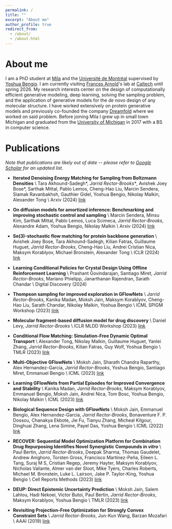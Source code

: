 ```yaml
---
permalink: /
title: ""
excerpt: "About me"
author_profile: true
redirect_from: 
  - /about/
  - /about.html
---
```


About me
======

I am a PhD student at [Mila](https://mila.quebec) and the [Université de Montréal](https://www.umontreal.ca/) supervised by [Yoshua Bengio](https://yoshuabengio.org).
I am currently visiting [Frances Arnold](http://fhalab.caltech.edu/)'s lab at [Caltech](https://www.caltech.edu/) until spring 2026. My research interests center on
the design of computationally efficient generative modeling, deep learning, solving the sampling problem, and the application of generative
models for the *de novo* design of any molecular structure. I have worked extensively on protein generative models and previously co-founded
the company [Dreamfold](https://www.dreamfold.ai/) where we worked on said problem. Before joining Mila I grew up in small town Michigan and
graduated from the [University of Michigan](https://umich.edu/) in 2017 with a BS in computer science.

# Publications
*Note that publications are likely out of date -- please refer to [Google Scholar](https://scholar.google.com/citations?user=fpG7HHQAAAAJ) for an updated list.*
- **Iterated Denoising Energy Matching for Sampling from Boltzmann Densities** \\
Tara Akhound-Sadegh\*, *Jarrid Rector-Brooks\**, Avishek Joey Bose\*, Sarthak Mittal, Pablo Lemos, Cheng-Hao Liu, Marcin Sendera, Siamak Ravanbakhsh, Gauthier Gidel, Yoshua Bengio, Nikolay Malkin, Alexander Tong \\
Arxiv (2024) [link](https://arxiv.org/abs/2402.06121)

- **On diffusion models for amortized inference: Benchmarking and improving stochastic control and sampling** \\
Marcin Sendera, Minsu Kim, Sarthak Mittal, Pablo Lemos, Luca Scimeca, *Jarrid Rector-Brooks*, Alexandre Adam, Yoshua Bengio, Nikolay Malkin \\
Arxiv (2024) [link](https://arxiv.org/abs/2402.05098)

- **Se(3)-stochastic flow matching for protein backbone generation** \\
Avishek Joey Bose, Tara Akhound-Sadegh, Kilian Fatras, Guillaume Huguet, *Jarrid Rector-Brooks*, Cheng-Hao Liu, Andrei Cristian Nica, Maksym Korablyov, Michael Bronstein, Alexander Tong \\
ICLR (2024) [link](https://arxiv.org/abs/2310.02391)

- **Learning Conditional Policies for Crystal Design Using Offline Reinforcement Learning** \\
Prashant Govindarajan, Santiago Miret, *Jarrid Rector-Brooks*, Mariano Phielipp, Janarthanan Rajendran, Sarath Chandar \\
Digital Discovery (2024)

- **Thompson sampling for improved exploration in GFlowNets** \\
*Jarrid Rector-Brooks*, Kanika Madan, Moksh Jain, Maksym Korablyov, Cheng-Hao Liu, Sarath Chandar, Nikolay Malkin, Yoshua Bengio \\
ICML SPIGM Workshop (2023) [link](https://arxiv.org/abs/2306.17693)

- **Molecular fragment-based diffusion model for drug discovery** \\
Daniel Levy, *Jarrid Rector-Brooks* \\
ICLR MLDD Workshop (2023) [link](https://openreview.net/forum?id=LPdXni4tC8)

- **Conditional Flow Matching: Simulation-Free Dynamic Optimal Transport** \\
Alexander Tong, Nikolay Malkin, Guillaume Huguet, Yanlei Zhang, *Jarrid Rector-Brooks*, Kilian Fatras, Guy Wolf, Yoshua Bengio \\
TMLR (2023) [link](https://arxiv.org/abs/2302.00482)

- **Multi-Objective GFlowNets** \\
Moksh Jain, Sharath Chandra Raparthy, Alex Hernandez-Garcia, *Jarrid Rector-Brooks*, Yoshua Bengio, Santiago Miret, Emmanuel Bengio \\
ICML (2023) [link](https://arxiv.org/abs/2210.12765)

- **Learning GFlowNets from Partial Episodes for Improved Convergence and Stability** \\
Kanika Madan, *Jarrid Rector-Brooks*, Maksym Korablyov, Emmanuel Bengio, Moksh Jain, Andrei Nica, Tom Bosc, Yoshua Bengio, Nikolay Malkin \\
ICML (2023) [link](https://arxiv.org/abs/2209.12782)

- **Biological Sequence Design with GFlowNets** \\
Moksh Jain, Emmanuel Bengio, Alex Hernandez-Garcia, *Jarrid Rector-Brooks*, Bonaventure F. P. Dossou, Chanakya Ekbote, Jie Fu, Tianyu Zhang, Micheal Kilgour, Dinghuai Zhang, Lena Simine, Payel Das, Yoshua Bengio \\
ICML (2022) [link](https://arxiv.org/abs/2203.04115)

- **RECOVER: Sequential Model Optimization Platform for Combination Drug Repurposing Identifies Novel Synergistic Compounds *in vitro*** \\
Paul Bertin, *Jarrid Rector-Brooks*, Deepak Sharma, Thomas Gaudelet, Andrew Anighoro, Torsten Gross, Francisco Martínez-Peña, Eileen L. Tang, Suraj M S, Cristian Regep, Jeremy Hayter, Maksym Korablyov, Nicholas Valiante, Almer van der Sloot, Mike Tyers, Charles Roberts, Michael M. Bronstein, Luke L. Lairson, Jake P. Taylor-King, Yoshua Bengio \\
Cell Reports Methods (2023) [link](https://arxiv.org/abs/2202.04202)

- **DEUP: Direct Epistemic Uncertainty Prediction** \\
Moksh Jain, Salem Lahlou, Hadi Nekoei, Victor Butoi, Paul Bertin, *Jarrid Rector-Brooks*, Maksym Korablyov, Yoshua Bengio \\
TMLR (2023) [link](https://arxiv.org/abs/2102.08501)

- **Revisiting Projection-Free Optimization for Strongly Convex Constraint Sets** \\
*Jarrid Rector-Brooks*, Jun-Kun Wang, Barzan Mozafari \\
AAAI (2019) [link](https://arxiv.org/abs/1811.05831)
